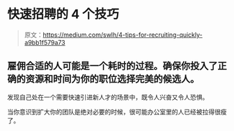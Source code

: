 # 快速招聘的 4 个技巧

> 原文：<https://medium.com/swlh/4-tips-for-recruiting-quickly-a9bb1f579a73>

## 雇佣合适的人可能是一个耗时的过程。确保你投入了正确的资源和时间为你的职位选择完美的候选人。

发现自己处在一个需要快速引进新人才的场景中，既令人兴奋又令人恐惧。

当你意识到扩大你的团队是绝对必要的时候，很可能办公室里的人已经被拉得很瘦了。